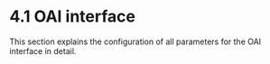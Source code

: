 # 4.1 OAI interface

This section explains the configuration of all parameters for the OAI interface in detail.

